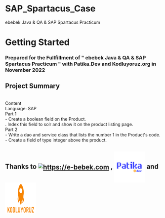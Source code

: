 # SAP_Spartacus_Case
ebebek  Java &amp; QA &amp; SAP Spartacus Practicum


# Getting Started

### Prepared for the Fullfillment of " ebebek Java & QA & SAP Spartacus Practicum " with Patika.Dev and Kodluyoruz.org in November 2022





## Project Summary
<br>
 Content 
<br>
 Language: SAP 
<br>
Part 1 
<br>- Create a boolean field on the Product.
<br>  . Index this field to solr and show it on the product listing page.
<br>
Part 2
<br>- Write a dao and service class that lists the number 1 in the Product's code.
<br>- Create a field of type integer above the product.
<br>



## Thanks to   <a href="https://e-bebek.com" target="blank"><img align="center" src="https://user-images.githubusercontent.com/103220953/203633014-5f4cd869-ecc9-43ee-98d8-f93f6100e07a.svg" alt="https://e-bebek.com" height="100" width="100" /></a> , <a href="https://app.patika.dev" target="blank"><img align="center" src="https://raw.githubusercontent.com/ayhan-unlu/ayhan-unlu/main/patikaLogoSVG.svg" alt="https://app.patika.dev/" height="100" width="100" /></a> and <a href="https://kodluyoruz.org/tr/kodluyoruz/" target="blank"><img align="center" src="https://raw.githubusercontent.com/ayhan-unlu/ayhan-unlu/main/KodluyoruzLogoSVG.svg" alt="https://kodluyoruz.org/tr/kodluyoruz/" height="100" width="100" /></a> 
